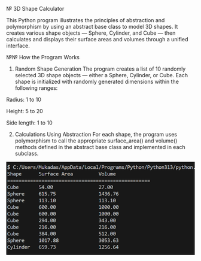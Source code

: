 № 3D Shape Calculator

This Python program illustrates the principles of abstraction and polymorphism by using an abstract base class to model 3D shapes. It creates various shape objects — Sphere, Cylinder, and Cube — then calculates and displays their surface areas and volumes through a unified interface.

№№ How the Program Works
1. Random Shape Generation
The program creates a list of 10 randomly selected 3D shape objects — either a Sphere, Cylinder, or Cube. Each shape is initialized with randomly generated dimensions within the following ranges:

Radius: 1 to 10

Height: 5 to 20

Side length: 1 to 10

2. Calculations Using Abstraction
For each shape, the program uses polymorphism to call the appropriate surface_area() and volume() methods defined in the abstract base class and implemented in each subclass.





![images](https://github.com/mukadasadylbekova/ninth_project/blob/main/images/Screenshot%202025-04-29%20145506.png)
